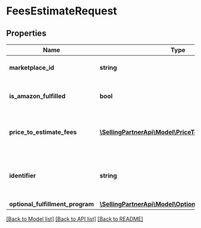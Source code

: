 # FeesEstimateRequest

## Properties
Name | Type | Description | Notes
------------ | ------------- | ------------- | -------------
**marketplace_id** | **string** | A marketplace identifier. | 
**is_amazon_fulfilled** | **bool** | When true, the offer is fulfilled by Amazon. | [optional] 
**price_to_estimate_fees** | [**\SellingPartnerApi\Model\PriceToEstimateFees**](PriceToEstimateFees.md) | The product price that the fee estimate is based on. | 
**identifier** | **string** | A unique identifier provided by the caller to track this request. | 
**optional_fulfillment_program** | [**\SellingPartnerApi\Model\OptionalFulfillmentProgram**](OptionalFulfillmentProgram.md) |  | [optional] 

[[Back to Model list]](../README.md#documentation-for-models) [[Back to API list]](../README.md#documentation-for-api-endpoints) [[Back to README]](../README.md)


